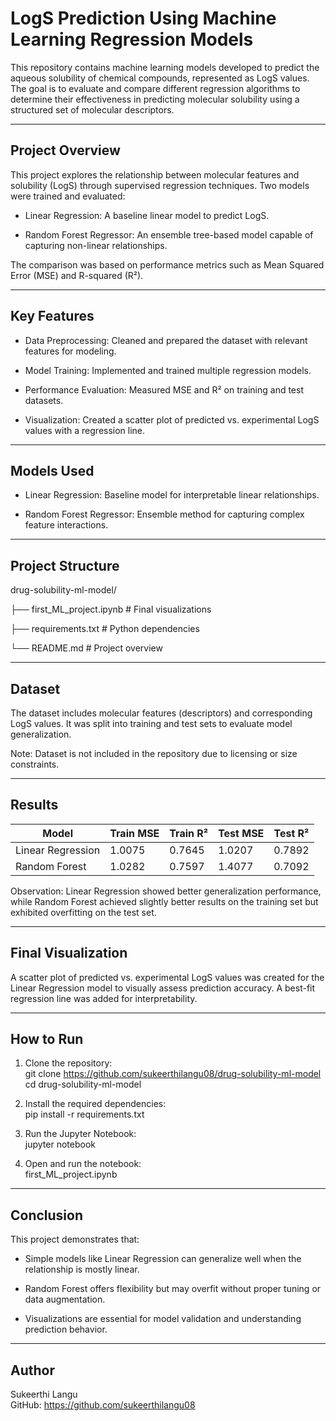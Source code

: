  # LogS Prediction Using Machine Learning Regression Models

This repository contains machine learning models developed to predict the aqueous solubility of chemical compounds, represented as LogS values. The goal is to evaluate and compare different regression algorithms to determine their effectiveness in predicting molecular solubility using a structured set of molecular descriptors.


--------------------------------------------------------------------------------


## Project Overview

This project explores the relationship between molecular features and solubility (LogS) through supervised regression techniques. Two models were trained and evaluated:

- Linear Regression: A baseline linear model to predict LogS.

- Random Forest Regressor: An ensemble tree-based model capable of capturing non-linear relationships.


The comparison was based on performance metrics such as Mean Squared Error (MSE) and R-squared (R²).


--------------------------------------------------------------------------------


## Key Features

- Data Preprocessing: Cleaned and prepared the dataset with relevant features for modeling.

- Model Training: Implemented and trained multiple regression models.

- Performance Evaluation: Measured MSE and R² on training and test datasets.

- Visualization: Created a scatter plot of predicted vs. experimental LogS values with a regression line.


--------------------------------------------------------------------------------


## Models Used

- Linear Regression: Baseline model for interpretable linear relationships.

- Random Forest Regressor: Ensemble method for capturing complex feature interactions.


--------------------------------------------------------------------------------


## Project Structure

drug-solubility-ml-model/

├── first_ML_project.ipynb # Final visualizations

├── requirements.txt # Python dependencies

└── README.md # Project overview



--------------------------------------------------------------------------------


## Dataset

The dataset includes molecular features (descriptors) and corresponding LogS values. It was split into training and test sets to evaluate model generalization.

Note: Dataset is not included in the repository due to licensing or size constraints.


--------------------------------------------------------------------------------


## Results

| Model              | Train MSE | Train R² | Test MSE | Test R² |
|-------------------|-----------|----------|----------|---------|
| Linear Regression | 1.0075    | 0.7645   | 1.0207   | 0.7892  |
| Random Forest     | 1.0282    | 0.7597   | 1.4077   | 0.7092  |

Observation: Linear Regression showed better generalization performance, while Random Forest achieved slightly better results on the training set but exhibited overfitting on the test set.


--------------------------------------------------------------------------------


## Final Visualization

A scatter plot of predicted vs. experimental LogS values was created for the Linear Regression model to visually assess prediction accuracy. A best-fit regression line was added for interpretability.


--------------------------------------------------------------------------------


## How to Run

1. Clone the repository:  
   git clone https://github.com/sukeerthilangu08/drug-solubility-ml-model  
   cd drug-solubility-ml-model

2. Install the required dependencies:  
   pip install -r requirements.txt

3. Run the Jupyter Notebook:  
   jupyter notebook

4. Open and run the notebook:  
   first_ML_project.ipynb


--------------------------------------------------------------------------------


## Conclusion

This project demonstrates that:

- Simple models like Linear Regression can generalize well when the relationship is mostly linear.

- Random Forest offers flexibility but may overfit without proper tuning or data augmentation.

- Visualizations are essential for model validation and understanding prediction behavior.


--------------------------------------------------------------------------------


## Author

Sukeerthi Langu  
GitHub: https://github.com/sukeerthilangu08
